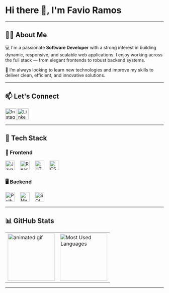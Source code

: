 <h1 align="left">Hi there 👋, I'm Favio Ramos</h1>

---

## 👨‍💻 About Me

💻 I'm a passionate **Software Developer** with a strong interest in building dynamic, responsive, and scalable web applications. I enjoy working across the full stack — from elegant frontends to robust backend systems.

🚀 I’m always looking to learn new technologies and improve my skills to deliver clean, efficient, and innovative solutions.

---

## 📫 Let's Connect

<div align="left">
  <a href="https://www.instagram.com/favio.ramos.d/" target="_blank">
    <img src="https://img.shields.io/static/v1?message=Instagram&logo=instagram&label=&color=E4405F&logoColor=white&labelColor=&style=for-the-badge" height="35" alt="Instagram" />
  </a>
  <a href="https://www.linkedin.com/in/favio-ramos-75b545282/" target="_blank">
    <img src="https://img.shields.io/static/v1?message=LinkedIn&logo=linkedin&label=&color=0077B5&logoColor=white&labelColor=&style=for-the-badge" height="35" alt="LinkedIn" />
  </a>
</div>

---

## 🧰 Tech Stack

### 🎨 Frontend
<div align="left">
  <img src="https://cdn.jsdelivr.net/gh/devicons/devicon/icons/javascript/javascript-original.svg" height="30" alt="JavaScript" />
  <img width="9" />
  <img src="https://cdn.jsdelivr.net/gh/devicons/devicon/icons/react/react-original.svg" height="30" alt="React" />
  <img width="9" />
  <img src="https://cdn.jsdelivr.net/gh/devicons/devicon/icons/html5/html5-original.svg" height="30" alt="HTML5" />
  <img width="9" />
  <img src="https://cdn.jsdelivr.net/gh/devicons/devicon/icons/css3/css3-original.svg" height="30" alt="CSS3" />
</div>

### 🖥️ Backend
<div align="left">
  <img src="https://cdn.jsdelivr.net/gh/devicons/devicon/icons/python/python-original.svg" height="30" alt="Python" />
  <img width="9" />
  <img src="https://cdn.jsdelivr.net/gh/devicons/devicon/icons/mysql/mysql-original.svg" height="30" alt="MySQL" />
  <img width="9" />
  <img src="https://cdn.jsdelivr.net/gh/devicons/devicon/icons/microsoftsqlserver/microsoftsqlserver-plain.svg" height="30" alt="SQL Server" />
</div>

---

## 📊 GitHub Stats

<div align="center">
  <table>
    <tr>
      <td>
        <img src="https://i.pinimg.com/originals/1d/35/f8/1d35f8a30354d9ef454a34ad1a955b49.gif" height="150" alt="animated gif" />
      </td>
      <td>
        <img src="https://github-readme-stats.vercel.app/api/top-langs?username=FavioRD&locale=en&hide_title=false&layout=compact&card_width=320&langs_count=5&theme=github_dark&hide_border=true" height="150" alt="Most Used Languages" />
      </td>
    </tr>
  </table>
</div>


---
